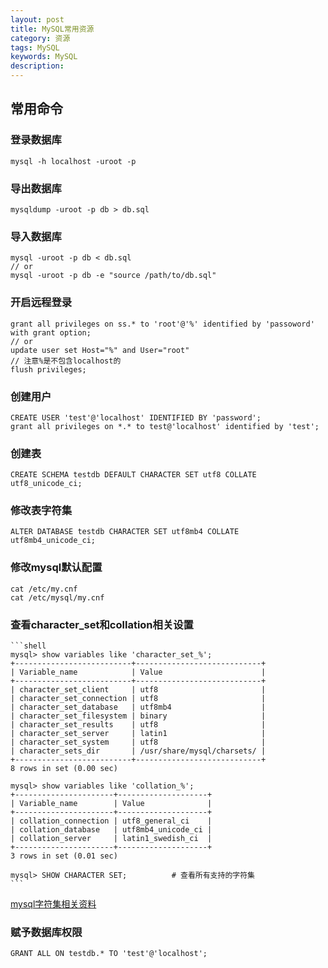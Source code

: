 ```yaml
---
layout: post
title: MySQL常用资源
category: 资源
tags: MySQL
keywords: MySQL
description:
---
```


## 常用命令

### 登录数据库

    mysql -h localhost -uroot -p

### 导出数据库

    mysqldump -uroot -p db > db.sql

### 导入数据库

    mysql -uroot -p db < db.sql
    // or
    mysql -uroot -p db -e "source /path/to/db.sql"

### 开启远程登录

    grant all privileges on ss.* to 'root'@'%' identified by 'passoword' with grant option;
    // or
    update user set Host="%" and User="root"
    // 注意%是不包含localhost的
    flush privileges;

### 创建用户

    CREATE USER 'test'@'localhost' IDENTIFIED BY 'password';
    grant all privileges on *.* to test@'localhost' identified by 'test';

### 创建表

    CREATE SCHEMA testdb DEFAULT CHARACTER SET utf8 COLLATE utf8_unicode_ci;

### 修改表字符集
    ALTER DATABASE testdb CHARACTER SET utf8mb4 COLLATE utf8mb4_unicode_ci;

### 修改mysql默认配置
    cat /etc/my.cnf
    cat /etc/mysql/my.cnf

### 查看character_set和collation相关设置
    ```shell
    mysql> show variables like 'character_set_%';
    +--------------------------+----------------------------+
    | Variable_name            | Value                      |
    +--------------------------+----------------------------+
    | character_set_client     | utf8                       |
    | character_set_connection | utf8                       |
    | character_set_database   | utf8mb4                    |
    | character_set_filesystem | binary                     |
    | character_set_results    | utf8                       |
    | character_set_server     | latin1                     |
    | character_set_system     | utf8                       |
    | character_sets_dir       | /usr/share/mysql/charsets/ |
    +--------------------------+----------------------------+
    8 rows in set (0.00 sec)

    mysql> show variables like 'collation_%';
    +----------------------+--------------------+
    | Variable_name        | Value              |
    +----------------------+--------------------+
    | collation_connection | utf8_general_ci    |
    | collation_database   | utf8mb4_unicode_ci |
    | collation_server     | latin1_swedish_ci  |
    +----------------------+--------------------+
    3 rows in set (0.01 sec)

    mysql> SHOW CHARACTER SET;          # 查看所有支持的字符集
    ```

[mysql字符集相关资料](https://dev.mysql.com/doc/refman/5.7/en/charset.html)


### 赋予数据库权限

    GRANT ALL ON testdb.* TO 'test'@'localhost';
